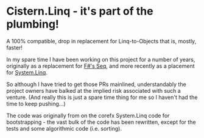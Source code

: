 # Cistern.Linq - it's part of the plumbing!

A 100% compatible, drop in replacement for Linq-to-Objects that is, mostly, faster!

In my spare time I have been working on this project for a number of years, originally as a replacement for
[F#'s Seq](https://github.com/dotnet/fsharp/pull/2745), and more recently as a placement for
[System.Linq](https://github.com/dotnet/corefx/pull/34208). 

So although I have tried to get those PRs mainlined, understandably the project owners have balked at the
implied risk associated with such a venture. (And really this is just a spare time thing for me so I haven't
had the time to keep pushing...)

The code was originally from on the corefx System.Linq code for bootstrapping - the vast bulk of the code
has been rewritten, except for the tests and some algorithmic code (i.e. sorting).
